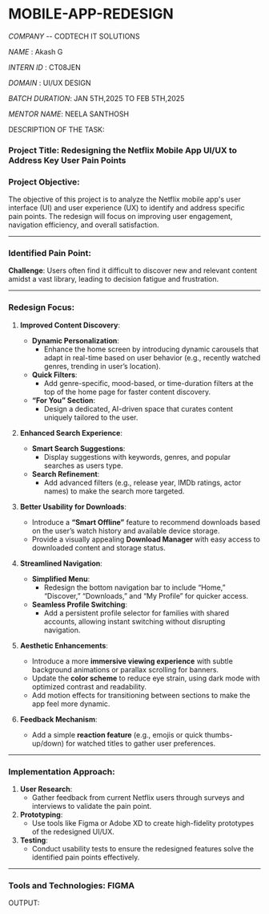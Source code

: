 # MOBILE-APP-REDESIGN

*COMPANY* -- CODTECH IT SOLUTIONS

*NAME* : Akash G

*INTERN ID* : CT08JEN

*DOMAIN* : UI/UX DESIGN

*BATCH DURATION*: JAN 5TH,2025 TO FEB 5TH,2025

*MENTOR NAME*: NEELA SANTHOSH

DESCRIPTION OF THE TASK:

### Project Title: **Redesigning the Netflix Mobile App UI/UX to Address Key User Pain Points**

### Project Objective:
The objective of this project is to analyze the Netflix mobile app's user interface (UI) and user experience (UX) to identify and address specific pain points. The redesign will focus on improving user engagement, navigation efficiency, and overall satisfaction.

---

### Identified Pain Point:
**Challenge**: Users often find it difficult to discover new and relevant content amidst a vast library, leading to decision fatigue and frustration.

---

### Redesign Focus:
1. **Improved Content Discovery**:
   - **Dynamic Personalization**:
     - Enhance the home screen by introducing dynamic carousels that adapt in real-time based on user behavior (e.g., recently watched genres, trending in user’s location).
   - **Quick Filters**:
     - Add genre-specific, mood-based, or time-duration filters at the top of the home page for faster content discovery.
   - **“For You” Section**:
     - Design a dedicated, AI-driven space that curates content uniquely tailored to the user.

2. **Enhanced Search Experience**:
   - **Smart Search Suggestions**:
     - Display suggestions with keywords, genres, and popular searches as users type.
   - **Search Refinement**:
     - Add advanced filters (e.g., release year, IMDb ratings, actor names) to make the search more targeted.

3. **Better Usability for Downloads**:
   - Introduce a **“Smart Offline”** feature to recommend downloads based on the user’s watch history and available device storage.
   - Provide a visually appealing **Download Manager** with easy access to downloaded content and storage status.

4. **Streamlined Navigation**:
   - **Simplified Menu**:
     - Redesign the bottom navigation bar to include “Home,” “Discover,” “Downloads,” and “My Profile” for quicker access.
   - **Seamless Profile Switching**:
     - Add a persistent profile selector for families with shared accounts, allowing instant switching without disrupting navigation.

5. **Aesthetic Enhancements**:
   - Introduce a more **immersive viewing experience** with subtle background animations or parallax scrolling for banners.
   - Update the **color scheme** to reduce eye strain, using dark mode with optimized contrast and readability.
   - Add motion effects for transitioning between sections to make the app feel more dynamic.

6. **Feedback Mechanism**:
   - Add a simple **reaction feature** (e.g., emojis or quick thumbs-up/down) for watched titles to gather user preferences.

---

### Implementation Approach:
1. **User Research**:
   - Gather feedback from current Netflix users through surveys and interviews to validate the pain point.
2. **Prototyping**:
   - Use tools like Figma or Adobe XD to create high-fidelity prototypes of the redesigned UI/UX.
3. **Testing**:
   - Conduct usability tests to ensure the redesigned features solve the identified pain points effectively.

---

### Tools and Technologies:  FIGMA

OUTPUT:


